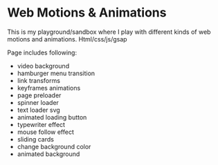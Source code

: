 # Web Motions & Animations

This is my playground/sandbox where I play with different kinds of web motions and animations. Html/css/js/gsap

Page includes following:
- video background
- hamburger menu transition
- link transforms
- keyframes animations
- page preloader
- spinner loader
- text loader svg
- animated loading button
- typewriter effect
- mouse follow effect
- sliding cards
- change background color
- animated background
